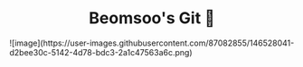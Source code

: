 <div align="center">
 <h1>Beomsoo's Git 👋</h1>
</div>
![image](https://user-images.githubusercontent.com/87082855/146528041-d2bee30c-5142-4d78-bdc3-2a1c47563a6c.png)


